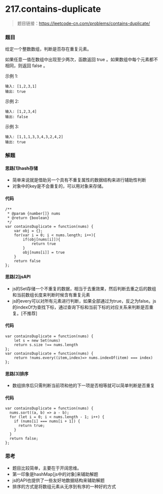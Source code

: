 # 217.contains-duplicate

> 题目链接：https://leetcode-cn.com/problems/contains-duplicate/



### 题目

给定一个整数数组，判断是否存在重复元素。

如果任意一值在数组中出现至少两次，函数返回 true 。如果数组中每个元素都不相同，则返回 false 。

示例 1:

```
输入: [1,2,3,1]
输出: true
```


示例 2:

```
输入: [1,2,3,4]
输出: false
```


示例 3:

```
输入: [1,1,1,3,3,4,3,2,4,2]
输出: true
```



### 解题

#### 思路[1]hash存储

* 简单来说就是借助另一个具有不重复属性的数据结构来进行辅助性判断
* 对象中的key是不会重复的，可以用对象来存储。

#### 代码

```
/**
 * @param {number[]} nums
 * @return {boolean}
 */
var containsDuplicate = function(nums) {
    var obj = {};
    for(var i = 0; i < nums.length; i++){
        if(obj[nums[i]]){
            return true
        }
        obj[nums[i]] = true
    }
    return false
};
```

#### 思路[2]jsAPI

* js的Set存储一个不重复的数据，相当于去重效果，然后判断去重之后的数组和当前数组长度来判断时候含有重复元素
* js的every可以对所有元素进行判断，如果全部通过为true，反之为false。js的indexOf为查找下标，通过查询下标和当前下标的对应关系来判断是否重复。[不推荐]

#### 代码

```
var containsDuplicate = function(nums) {
    let s = new Set(nums)
    return s.size !== nums.length
};
var containsDuplicate = function(nums) {
    return !nums.every((item,index)=> nums.indexOf(item) === index)
};
```

#### 思路[3]排序

* 数组排序后只需判断当前项和他的下一项是否相等就可以简单判断是否重复

#### 代码

```
var containsDuplicate = function(nums) {
  nums.sort((a, b) => a - b);
  for (let i = 0; i < nums.length - 1; i++) {
    if (nums[i] === nums[i + 1]) {
      return true;
    }
  }
  return false;
};
```



### 思考

* 题目比较简单，主要在于开阔思维。
* 第一印象是hashMap[js中的对象]来辅助解题
* js的API也提供了一些友好地数据结构来辅助解题
* 排序的方式是将数组元素从无序到有序的一种好的方式